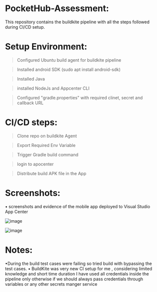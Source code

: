 # PocketHub-Assessment:
This repository contains the buildkite pipeline with  all the steps followed during CI/CD setup.

# Setup Environment:

> Configured Ubuntu build agent for buildkite pipeline 

> Installed android SDK (sudo apt install android-sdk)

> Installed Java

> installed NodeJs and Appcenter CLI 

> Configured "gradle.properties" with required clinet, secret and callback URL

# CI/CD steps:

> Clone repo on buildkite Agent

> Export Required Env Variable

> Trigger Gradle build command 

> login to apocenter 

> Distribute build APK file in the App 

# Screenshots:
•	screenshots and evidence of the mobile app deployed to Visual Studio App Center

![image](https://user-images.githubusercontent.com/74283533/98849118-ba95ff80-2478-11eb-8572-46ffd90dc7d9.png)

![image](https://user-images.githubusercontent.com/74283533/98849275-f761f680-2478-11eb-9015-ba11e6d62cb2.png)

# Notes:
 •During the build test cases were failing so tried build with bypassing the test cases. 
 •	BuildKite was very new CI setup for me , considering limited knowledge and short time duration I have used all credentials inside the pipeline only otherwise if we should     always pass credentials through variables or any other secrets manger service 
